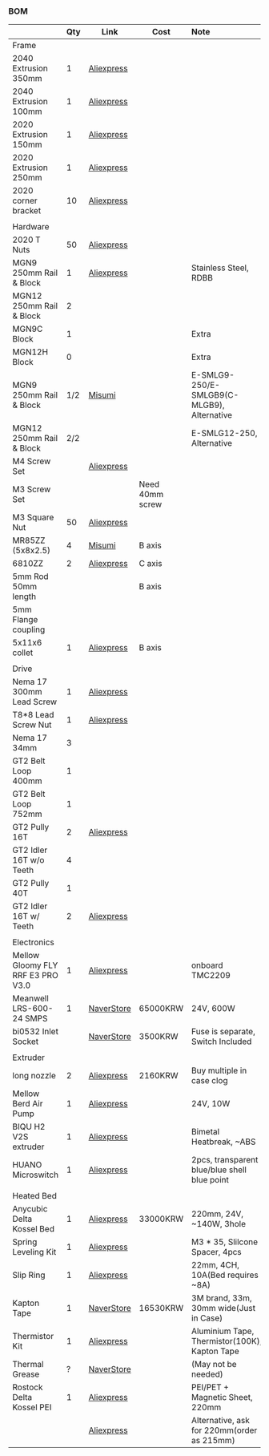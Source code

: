 ### BOM


|                                   | Qty | Link                                                                                                                                                                                                                                                                                                                                                                                                                                 | Cost            | Note                                          |
| :---------------------------------- | ----- | -------------------------------------------------------------------------------------------------------------------------------------------------------------------------------------------------------------------------------------------------------------------------------------------------------------------------------------------------------------------------------------------------------------------------------------- | ----------------- | :---------------------------------------------- |
| Frame                             |     |                                                                                                                                                                                                                                                                                                                                                                                                                                      |                 |                                               |
| 2040 Extrusion 350mm              | 1   | [Aliexpress](https://www.aliexpress.us/item/1005005037443914.html?pdp_npi=4%40dis%21USD%21US%20%244.70%21US%20%242.87%21%21%214.70%212.87%21%402101585f17218160977374631e6f09%2112000031411902085%21sh%21HK%213408833611%21X&spm=a2g0o.store_pc_allItems_or_groupList.new_all_items_2007532827729.1005005037443914&gatewayAdapt=glo2usa)                                                                                             |                 |                                               |
| 2040 Extrusion 100mm              | 1   | [Aliexpress](https://www.aliexpress.us/item/1005005037443914.html?pdp_npi=4%40dis%21USD%21US%20%244.70%21US%20%242.87%21%21%214.70%212.87%21%402101585f17218160977374631e6f09%2112000031411902085%21sh%21HK%213408833611%21X&spm=a2g0o.store_pc_allItems_or_groupList.new_all_items_2007532827729.1005005037443914&gatewayAdapt=glo2usa)                                                                                             |                 |                                               |
| 2020 Extrusion 150mm              | 1   | [Aliexpress](https://www.aliexpress.us/item/1005005037443914.html?pdp_npi=4%40dis%21USD%21US%20%244.70%21US%20%242.87%21%21%214.70%212.87%21%402101585f17218160977374631e6f09%2112000031411902085%21sh%21HK%213408833611%21X&spm=a2g0o.store_pc_allItems_or_groupList.new_all_items_2007532827729.1005005037443914&gatewayAdapt=glo2usa)                                                                                             |                 |                                               |
| 2020 Extrusion 250mm              | 1   | [Aliexpress](https://www.aliexpress.us/item/1005005037443914.html?pdp_npi=4%40dis%21USD%21US%20%244.70%21US%20%242.87%21%21%214.70%212.87%21%402101585f17218160977374631e6f09%2112000031411902085%21sh%21HK%213408833611%21X&spm=a2g0o.store_pc_allItems_or_groupList.new_all_items_2007532827729.1005005037443914&gatewayAdapt=glo2usa)                                                                                             |                 |                                               |
| 2020 corner bracket               | 10  | [Aliexpress](https://www.aliexpress.us/item/1005002883833150.html?pdp_npi=4%40dis%21USD%21US%20%248.00%21US%20%245.36%21%21%218.00%215.36%21%402101585f17218162290038619e6f09%2112000022608302408%21sh%21HK%213408833611%21X&spm=a2g0o.store_pc_allItems_or_groupList.new_all_items_2007532827729.1005002883833150&gatewayAdapt=glo2usa)                                                                                             |                 |                                               |
|                                   |     |                                                                                                                                                                                                                                                                                                                                                                                                                                      |                 |                                               |
| Hardware                          |     |                                                                                                                                                                                                                                                                                                                                                                                                                                      |                 |                                               |
| 2020 T Nuts                       | 50  | [Aliexpress](https://aliexpress.us/item/1005003023734101.html?pdp_npi=4%40dis%21USD%21US%20%243.50%21US%20%242.27%21%21%213.50%212.27%21%402101585f17218164046887395e6f09%2112000023289976894%21sh%21HK%213408833611%21X&spm=a2g0o.store_pc_allItems_or_groupList.new_all_items_2007532827729.1005003023734101&gatewayAdapt=glo2usa)                                                                                                 |                 |                                               |
| MGN9 250mm Rail & Block           | 1   | [Aliexpress](https://a.aliexpress.com/_omnpQO7)                                                                                                                                                                                                                                                                                                                                                                                      |                 | Stainless Steel, RDBB                         |
| MGN12 250mm Rail & Block          | 2   |                                                                                                                                                                                                                                                                                                                                                                                                                                      |                 |                                               |
| MGN9C Block                       | 1   |                                                                                                                                                                                                                                                                                                                                                                                                                                      |                 | Extra                                         |
| MGN12H Block                      | 0   |                                                                                                                                                                                                                                                                                                                                                                                                                                      |                 | Extra                                         |
| MGN9 250mm Rail & Block           | 1/2 | [Misumi](https://kr.misumi-ec.com/vona2/detail/110310458729/)                                                                                                                                                                                                                                                                                                                                                                        |                 | E-SMLG9-250/E-SMLGB9(C-MLGB9), Alternative    |
| MGN12 250mm Rail & Block          | 2/2 |                                                                                                                                                                                                                                                                                                                                                                                                                                      |                 | E-SMLG12-250, Alternative                     |
| M4 Screw Set                      |     | [Aliexpress](https://www.aliexpress.us/item/1005002109863123.html?spm=a2g0o.productlist.main.17.7fe82c812tBHeu&algo_pvid=9b3adcc2-eaa7-49f5-827b-65c76ebec4ab&algo_exp_id=9b3adcc2-eaa7-49f5-827b-65c76ebec4ab-8&pdp_npi=4%40dis%21USD%2114.98%218.24%21%21%2114.98%218.24%21%402101364217218106530737554e0d29%2112000018775202479%21sea%21HK%213408833611%21&curPageLogUid=3mmH5TGniEUf&utparam-url=scene%3Asearch%7Cquery_from%3A) |                 |                                               |
| M3 Screw Set                      |     |                                                                                                                                                                                                                                                                                                                                                                                                                                      | Need 40mm screw |                                               |
| M3 Square Nut                     | 50  | [Aliexpress](https://www.aliexpress.us/item/1005001612157787.html?spm=a2g0o.productlist.main.1.5d017e8aeZHkcO&algo_pvid=3c10a105-0205-4d35-910a-e991c6a990df&algo_exp_id=3c10a105-0205-4d35-910a-e991c6a990df-0&pdp_npi=4%40dis%21USD%212.68%212.28%21%21%212.68%212.28%21%402102f6cb17218121155956718ec6aa%2112000028150283667%21sea%21HK%213408833611%21&curPageLogUid=DIoZCeJsWn29&utparam-url=scene%3Asearch%7Cquery_from%3A)    |                 |                                               |
| MR85ZZ (5x8x2.5)                  | 4   | [Misumi](https://kr.misumi-ec.com/vona2/detail/221005552990/?HissuCode=MR85ZZ)                                                                                                                                                                                                                                                                                                                                                       | B axis          |                                               |
| 6810ZZ                            | 2   | [Aliexpress](https://www.aliexpress.us/item/32862403898.html?spm=a2g0o.productlist.main.3.28051f017e5Tbz&algo_pvid=e4d6ce69-5943-4ac6-adf3-921e6b8d509a&algo_exp_id=e4d6ce69-5943-4ac6-adf3-921e6b8d509a-1&pdp_npi=4%40dis%21USD%215.39%214.31%21%21%215.39%214.31%21%402140e84617218120288452517e1693%2165529151447%21sea%21HK%213408833611%21X&curPageLogUid=G0ytiQ8Lm1Mz&utparam-url=scene%3Asearch%7Cquery_from%3A)              | C axis          |                                               |
| 5mm Rod 50mm length               |     |                                                                                                                                                                                                                                                                                                                                                                                                                                      | B axis          |                                               |
| 5mm Flange coupling               |     |                                                                                                                                                                                                                                                                                                                                                                                                                                      |                 |                                               |
| 5x11x6 collet                     | 1   | [Aliexpress](https://www.aliexpress.com/item/1005005687346657.html?spm=a2g0o.order_list.order_list_main.270.6df81802pwJpHi)                                                                                                                                                                                                                                                                                                          | B axis          |                                               |
|                                   |     |                                                                                                                                                                                                                                                                                                                                                                                                                                      |                 |                                               |
| Drive                             |     |                                                                                                                                                                                                                                                                                                                                                                                                                                      |                 |                                               |
| Nema 17 300mm Lead Screw          | 1   | [Aliexpress](https://www.aliexpress.us/item/1005005575285492.html?spm=a2g0o.productlist.0.0.5d017e8aeZHkcO&mp=1&gatewayAdapt=glo2usa)                                                                                                                                                                                                                                                                                                |                 |                                               |
| T8\*8 Lead Screw Nut              | 1   | [Aliexpress](https://www.aliexpress.us/item/32957828816.html?pdp_npi=3%40dis%21USD%21%21US%20%240.80%21%21%21%21%21%4021410c4117218088288495225e8dd8%21%21im%21%21&gatewayAdapt=glo2usa)                                                                                                                                                                                                                                             |                 |                                               |
| Nema 17 34mm                      | 3   |                                                                                                                                                                                                                                                                                                                                                                                                                                      |                 |                                               |
| GT2 Belt Loop 400mm               | 1   |                                                                                                                                                                                                                                                                                                                                                                                                                                      |                 |                                               |
| GT2 Belt Loop 752mm               | 1   |                                                                                                                                                                                                                                                                                                                                                                                                                                      |                 |                                               |
| GT2 Pully 16T                     | 2   | [Aliexpress](https://www.aliexpress.us/item/1005004314084512.html?pdp_npi=4%40dis%21USD%21US%20%241.33%21US%20%241.13%21%21%211.33%211.13%21%402101585f17218179467507717e6f09%2112000034179345936%21sh%21HK%213408833611%21X&spm=a2g0o.store_pc_allItems_or_groupList.new_all_items_2007567262458.1005004314084512&gatewayAdapt=glo2usa)                                                                                             |                 |                                               |
| GT2 Idler 16T w/o Teeth           | 4   |                                                                                                                                                                                                                                                                                                                                                                                                                                      |                 |                                               |
| GT2 Pully 40T                     | 1   |                                                                                                                                                                                                                                                                                                                                                                                                                                      |                 |                                               |
| GT2 Idler 16T w/ Teeth            | 2   | [Aliexpress](https://www.aliexpress.us/item/32817328238.html?spm=a2g0o.productlist.main.1.154a6eafY9AYrN&algo_pvid=2e5559f6-0e2b-4699-af66-2900a6241a77&algo_exp_id=2e5559f6-0e2b-4699-af66-2900a6241a77-0&pdp_npi=4%40dis%21USD%210.83%210.80%21%21%210.83%210.80%21%402141069c17218103868312197ecd23%2112000030774036536%21sea%21HK%213408833611%21&curPageLogUid=WzjkJAxiIMiS&utparam-url=scene%3Asearch%7Cquery_from%3A)         |                 |                                               |
|                                   |     |                                                                                                                                                                                                                                                                                                                                                                                                                                      |                 |                                               |
| Electronics                       |     |                                                                                                                                                                                                                                                                                                                                                                                                                                      |                 |                                               |
| Mellow Gloomy FLY RRF E3 PRO V3.0 | 1   | [Aliexpress](https://a.aliexpress.com/_oowFa4x)                                                                                                                                                                                                                                                                                                                                                                                      |                 | onboard TMC2209                               |
| Meanwell LRS-600-24 SMPS          | 1   | [NaverStore](https://smartstore.naver.com/bselectric/products/8872260065)                                                                                                                                                                                                                                                                                                                                                            | 65000KRW        | 24V, 600W                                     |
| bi0532 Inlet Socket               |     | [NaverStore](https://smartstore.naver.com/ctkmall/products/4939153149)                                                                                                                                                                                                                                                                                                                                                               | 3500KRW         | Fuse is separate, Switch Included             |
|                                   |     |                                                                                                                                                                                                                                                                                                                                                                                                                                      |                 |                                               |
| Extruder                          |     |                                                                                                                                                                                                                                                                                                                                                                                                                                      |                 |                                               |
| long nozzle                       | 2   | [Aliexpress](https://a.aliexpress.com/_oFF1uXZ)                                                                                                                                                                                                                                                                                                                                                                                      | 2160KRW         | Buy multiple in case clog                     |
| Mellow Berd Air Pump              | 1   | [Aliexpress](https://a.aliexpress.com/_omC11WL)                                                                                                                                                                                                                                                                                                                                                                                      |                 | 24V, 10W                                      |
| BIQU H2 V2S extruder              | 1   | [Aliexpress](https://a.aliexpress.com/_oEYMTRd)                                                                                                                                                                                                                                                                                                                                                                                      |                 | Bimetal Heatbreak, ~ABS                       |
| HUANO Microswitch                 | 1   | [Aliexpress](https://a.aliexpress.com/_omcsWvt)                                                                                                                                                                                                                                                                                                                                                                                      |                 | 2pcs, transparent blue/blue shell blue point  |
|                                   |     |                                                                                                                                                                                                                                                                                                                                                                                                                                      |                 |                                               |
| Heated Bed                        |     |                                                                                                                                                                                                                                                                                                                                                                                                                                      |                 |                                               |
| Anycubic Delta Kossel Bed         | 1   | [Aliexpress](https://a.aliexpress.com/_oEbgPGT)                                                                                                                                                                                                                                                                                                                                                                                      | 33000KRW        | 220mm, 24V, ~140W, 3hole                      |
| Spring Leveling Kit               | 1   | [Aliexpress](https://a.aliexpress.com/_oBRfAUP)                                                                                                                                                                                                                                                                                                                                                                                      |                 | M3 * 35, Slilcone Spacer, 4pcs                |
| Slip Ring                         | 1   | [Aliexpress](https://a.aliexpress.com/_optsyX5)                                                                                                                                                                                                                                                                                                                                                                                      |                 | 22mm, 4CH, 10A(Bed requires ~8A)              |
| Kapton Tape                       | 1   | [NaverStore](https://smartstore.naver.com/hikt/products/5754095469)                                                                                                                                                                                                                                                                                                                                                                  | 16530KRW        | 3M brand, 33m, 30mm wide(Just in Case)        |
| Thermistor Kit                    | 1   | [Aliexpress](https://a.aliexpress.com/_oDTzoyn)                                                                                                                                                                                                                                                                                                                                                                                      |                 | Aluminium Tape, Thermistor(100K), Kapton Tape |
| Thermal Grease                    | ?   | [NaverStore](https://smartstore.naver.com/chemical/products/2495780150)                                                                                                                                                                                                                                                                                                                                                              |                 | (May not be needed)                           |
| Rostock Delta Kossel PEI          | 1   | [Aliexpress](https://a.aliexpress.com/_oCuGFER)                                                                                                                                                                                                                                                                                                                                                                                      |                 | PEI/PET + Magnetic Sheet, 220mm               |
|                                   |     | [Aliexpress](https://a.aliexpress.com/_ok4sJY3)                                                                                                                                                                                                                                                                                                                                                                                      |                 | Alternative, ask for 220mm(order as 215mm)    |

